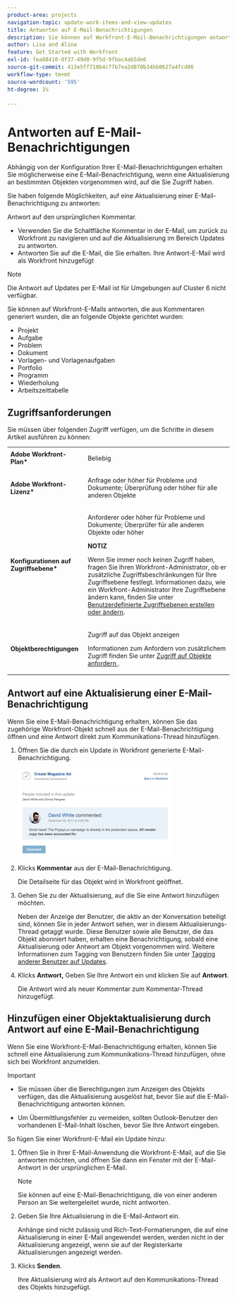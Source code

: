 ```yaml
---
product-area: projects
navigation-topic: update-work-items-and-view-updates
title: Antworten auf E-Mail-Benachrichtigungen
description: Sie können auf Workfront-E-Mail-Benachrichtigungen antworten, die aus Kommentaren zu Projekten, Aufgaben, Problemen und anderen Objekten generiert wurden, um Antworten auf die ursprünglichen Kommentare in der Adobe Workfront-Anwendung hinzuzufügen.
author: Lisa and Alina
feature: Get Started with Workfront
exl-id: fea88410-8f37-49d0-9f5d-9fbac4ab5de6
source-git-commit: 413e5ff710b4c77b7ea2d870b34bb0627a4fcd86
workflow-type: tm+mt
source-wordcount: '595'
ht-degree: 1%

---
```


# Antworten auf E-Mail-Benachrichtigungen

Abhängig von der Konfiguration Ihrer E-Mail-Benachrichtigungen erhalten Sie möglicherweise eine E-Mail-Benachrichtigung, wenn eine Aktualisierung an bestimmten Objekten vorgenommen wird, auf die Sie Zugriff haben.

Sie haben folgende Möglichkeiten, auf eine Aktualisierung einer E-Mail-Benachrichtigung zu antworten:

Antwort auf den ursprünglichen Kommentar.

* Verwenden Sie die Schaltfläche Kommentar in der E-Mail, um zurück zu Workfront zu navigieren und auf die Aktualisierung im Bereich Updates zu antworten.
* Antworten Sie auf die E-Mail, die Sie erhalten. Ihre Antwort-E-Mail wird als Workfront hinzugefügt



>[!NOTE]
>
>Die Antwort auf Updates per E-Mail ist für Umgebungen auf Cluster 6 nicht verfügbar.

Sie können auf Workfront-E-Mails antworten, die aus Kommentaren generiert wurden, die an folgende Objekte gerichtet wurden:

* Projekt
* Aufgabe
* Problem
* Dokument
* Vorlagen- und Vorlagenaufgaben
* Portfolio
* Programm
* Wiederholung
* Arbeitszeittabelle

## Zugriffsanforderungen

Sie müssen über folgenden Zugriff verfügen, um die Schritte in diesem Artikel ausführen zu können:

<table style="table-layout:auto"> 
 <col> 
 <col> 
 <tbody> 
  <tr> 
   <td role="rowheader"><strong>Adobe Workfront-Plan*</strong></td> 
   <td> <p>Beliebig</p> </td> 
  </tr> 
  <tr> 
   <td role="rowheader"><strong>Adobe Workfront-Lizenz*</strong></td> 
   <td> <p>Anfrage oder höher für Probleme und Dokumente; Überprüfung oder höher für alle anderen Objekte</p> </td> 
  </tr> 
  <tr> 
   <td role="rowheader"><strong>Konfigurationen auf Zugriffsebene*</strong></td> 
   <td> <p>Anforderer oder höher für Probleme und Dokumente; Überprüfer für alle anderen Objekte oder höher</p> <p><b>NOTIZ</b>

Wenn Sie immer noch keinen Zugriff haben, fragen Sie Ihren Workfront-Administrator, ob er zusätzliche Zugriffsbeschränkungen für Ihre Zugriffsebene festlegt. Informationen dazu, wie ein Workfront-Administrator Ihre Zugriffsebene ändern kann, finden Sie unter <a href="../../administration-and-setup/add-users/configure-and-grant-access/create-modify-access-levels.md" class="MCXref xref">Benutzerdefinierte Zugriffsebenen erstellen oder ändern</a>.</p> </td>
</tr> 
  <tr> 
   <td role="rowheader"><strong>Objektberechtigungen</strong></td> 
   <td> <p>Zugriff auf das Objekt anzeigen</p> <p>Informationen zum Anfordern von zusätzlichem Zugriff finden Sie unter <a href="../../workfront-basics/grant-and-request-access-to-objects/request-access.md" class="MCXref xref">Zugriff auf Objekte anfordern </a>.</p> </td> 
  </tr> 
 </tbody> 
</table>

## Antwort auf eine Aktualisierung einer E-Mail-Benachrichtigung

Wenn Sie eine E-Mail-Benachrichtigung erhalten, können Sie das zugehörige Workfront-Objekt schnell aus der E-Mail-Benachrichtigung öffnen und eine Antwort direkt zum Kommunikations-Thread hinzufügen.

1. Öffnen Sie die durch ein Update in Workfront generierte E-Mail-Benachrichtigung.

   ![email.png](assets/email-350x202.png)
1. Klicks **Kommentar** aus der E-Mail-Benachrichtigung.

   Die Detailseite für das Objekt wird in Workfront geöffnet.

1. Gehen Sie zu der Aktualisierung, auf die Sie eine Antwort hinzufügen möchten.

   Neben der Anzeige der Benutzer, die aktiv an der Konversation beteiligt sind, können Sie in jeder Antwort sehen, wer in diesem Aktualisierungs-Thread getaggt wurde. Diese Benutzer sowie alle Benutzer, die das Objekt abonniert haben, erhalten eine Benachrichtigung, sobald eine Aktualisierung oder Antwort am Objekt vorgenommen wird. Weitere Informationen zum Tagging von Benutzern finden Sie unter [Tagging anderer Benutzer auf Updates](../../workfront-basics/updating-work-items-and-viewing-updates/tag-others-on-updates.md).

1. Klicks **Antwort,** Geben Sie Ihre Antwort ein und klicken Sie auf **Antwort**.

   Die Antwort wird als neuer Kommentar zum Kommentar-Thread hinzugefügt.

## Hinzufügen einer Objektaktualisierung durch Antwort auf eine E-Mail-Benachrichtigung

Wenn Sie eine Workfront-E-Mail-Benachrichtigung erhalten, können Sie schnell eine Aktualisierung zum Kommunikations-Thread hinzufügen, ohne sich bei Workfront anzumelden.

>[!IMPORTANT]
>
>* Sie müssen über die Berechtigungen zum Anzeigen des Objekts verfügen, das die Aktualisierung ausgelöst hat, bevor Sie auf die E-Mail-Benachrichtigung antworten können.
>
>* Um Übermittlungsfehler zu vermeiden, sollten Outlook-Benutzer den vorhandenen E-Mail-Inhalt löschen, bevor Sie Ihre Antwort eingeben.

So fügen Sie einer Workfront-E-Mail ein Update hinzu:

1. Öffnen Sie in Ihrer E-Mail-Anwendung die Workfront-E-Mail, auf die Sie antworten möchten, und öffnen Sie dann ein Fenster mit der E-Mail-Antwort in der ursprünglichen E-Mail.

   >[!NOTE]
   >
   >    Sie können auf eine E-Mail-Benachrichtigung, die von einer anderen Person an Sie weitergeleitet wurde, nicht antworten.


1. Geben Sie Ihre Aktualisierung in die E-Mail-Antwort ein.

   Anhänge sind nicht zulässig und Rich-Text-Formatierungen, die auf eine Aktualisierung in einer E-Mail angewendet werden, werden nicht in der Aktualisierung angezeigt, wenn sie auf der Registerkarte Aktualisierungen angezeigt werden.
1. Klicks **Senden**.

   Ihre Aktualisierung wird als Antwort auf den Kommunikations-Thread des Objekts hinzugefügt.

